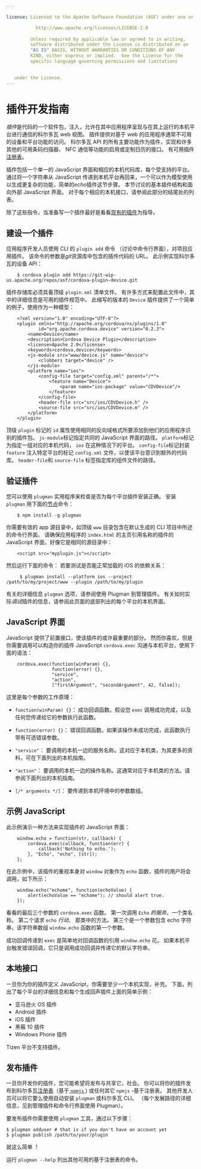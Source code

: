```yaml
---

license: Licensed to the Apache Software Foundation (ASF) under one or more contributor license agreements. See the NOTICE file distributed with this work for additional information regarding copyright ownership. The ASF licenses this file to you under the Apache License, Version 2.0 (the "License"); you may not use this file except in compliance with the License. You may obtain a copy of the License at

           http://www.apache.org/licenses/LICENSE-2.0
    
         Unless required by applicable law or agreed to in writing,
         software distributed under the License is distributed on an
         "AS IS" BASIS, WITHOUT WARRANTIES OR CONDITIONS OF ANY
         KIND, either express or implied.  See the License for the
         specific language governing permissions and limitations
    

   under the License.
---
```


# 插件开发指南

*插件*是代码的一个软件包，注入，允许在其中应用程序呈现与在其上运行的本机平台进行通信的科尔多瓦 web 视图。 插件提供对基于 web 的应用程序通常不可用的设备和平台功能的访问。 科尔多瓦 API 的所有主要功能作为插件，实现和许多其他的可用条码扫描器、 NFC 通信等功能的启用或定制日历的接口。 有可用插件[注册表][1]。

 [1]: http://plugins.cordova.io

插件包括一个单一的 JavaScript 界面和相应的本机代码库，每个受支持的平台。 通过将一个字符串从 JavaScript 传递到本机平台再回来，一个可以作为模型使用以生成更复杂的功能，简单的*echo*插件这节步骤。 本节讨论的基本插件结构和面向外部 JavaScript 界面。 对于每个相应的本机接口，请参阅此部分的结尾处的列表。

除了这些指令，当准备写一个插件最好是看看[现有的插件][2]为指导。

 [2]: http://cordova.apache.org/#contribute

## 建设一个插件

应用程序开发人员使用 CLI 的 `plugin add` 命令 （讨论中命令行界面），对项目应用插件。 该命令的参数是*git*资源库中包含的插件代码的 URL。 此示例实现科尔多瓦的设备 API：

        $ cordova plugin add https://git-wip-us.apache.org/repos/asf/cordova-plugin-device.git
    

插件存储库必须具备顶级 `plugin.xml` 清单文件。 有许多方式来配置此文件中，其中的详细信息是可用的插件规范中。 此缩写的版本的 `Device` 插件提供了一个简单的例子，使用作为一种模型：

        <?xml version="1.0" encoding="UTF-8"?>
        <plugin xmlns="http://apache.org/cordova/ns/plugins/1.0"
                id="org.apache.cordova.device" version="0.2.3">
            <name>Device</name>
            <description>Cordova Device Plugin</description>
            <license>Apache 2.0</license>
            <keywords>cordova,device</keywords>
            <js-module src="www/device.js" name="device">
                <clobbers target="device" />
            </js-module>
            <platform name="ios">
                <config-file target="config.xml" parent="/*">
                    <feature name="Device">
                        <param name="ios-package" value="CDVDevice"/>
                    </feature>
                </config-file>
                <header-file src="src/ios/CDVDevice.h" />
                <source-file src="src/ios/CDVDevice.m" />
            </platform>
        </plugin>
    

顶级 `plugin` 标记的 `id` 属性使用相同的反向域格式所要添加到他们的应用程序识别的插件包。 `js-module`标记指定共同的 JavaScript 界面的路径。 `platform`标记为指定一组对应的本机代码， `ios` 在这种情况下的平台。 `config-file`标记封装 `feature` 注入特定平台的标记 `config.xml` 文件，以使该平台意识到额外的代码库。 `header-file`和 `source-file` 标签指定库的组件文件的路径。

## 验证插件

您可以使用 `plugman` 实用程序来检查是否为每个平台插件安装正确。 安装 `plugman` 用下面的[节点][3]命令：

 [3]: http://nodejs.org/

        $ npm install -g plugman
    

你需要有效的 app 源目录中，如顶级 `www` 目录包含在默认生成的 CLI 项目中所述的命令行界面。 请确保应用程序的 `index.html` 的主页引用名称的插件的 JavaScript 界面，好像它是相同的源目录中：

        <script src="myplugin.js"></script>
    

然后运行下面的命令： 若要测试是否能正常加载的 iOS 的依赖关系：

         $ plugman install --platform ios --project /path/to/my/project/www --plugin /path/to/my/plugin
    

有关的详细信息 `plugman` 选项，请参阅使用 Plugman 到管理插件。 有关如何实际*调试*插件的信息，请参阅此页面的底部列出的每个平台的本机界面。

## JavaScript 界面

JavaScript 提供了前置接口，使该插件的或许最重要的部分。 然而你喜欢，但是你需要调用可以构造你的插件 JavaScript `cordova.exec` 沟通与本机平台，使用下面的语法：

        cordova.exec(function(winParam) {},
                     function(error) {},
                     "service",
                     "action",
                     ["firstArgument", "secondArgument", 42, false]);
    

这里是每个参数的工作原理：

*   `function(winParam) {}`： 成功回调函数。假设您 `exec` 调用成功完成，以及任何您传递给它的参数执行此函数。

*   `function(error) {}`： 错误回调函数。如果该操作未成功完成，此函数执行带有可选错误参数。

*   `"service"`： 要调用的本机一边的服务名称。这对应于本机类，为其更多的资料，可在下面列出的本机指南。

*   `"action"`： 要调用的本机一边的操作名称。这通常对应于本机类的方法。请参阅下面列出的本机指南。

*   `[/* arguments */]`： 要传递到本机环境中的参数数组。

## 示例 JavaScript

此示例演示一种方法来实现插件的 JavaScript 界面：

        window.echo = function(str, callback) {
            cordova.exec(callback, function(err) {
                callback('Nothing to echo.');
            }, "Echo", "echo", [str]);
        };
    

在此示例中，该插件的重视本身对 `window` 对象作为 `echo` 函数，插件的用户将会调用，如下所示：

        window.echo("echome", function(echoValue) {
            alert(echoValue == "echome"); // should alert true.
        });
    

看看的最后三个参数的 `cordova.exec` 函数。 第一次调用 `Echo` *的服务*，一个类名称。 第二个请求 `echo` *行动*、 那类中的方法。 第三个是一个参数包含 echo 字符串，该字符串数组 `window.echo` 函数的第一个参数。

成功回调传递到 `exec` 是简单地对回调函数的引用 `window.echo` 花。 如果本机平台触发错误回调，它只是调用成功回调并传递它的默认字符串。

## 本地接口

一旦你为你的插件定义 JavaScript，你需要至少一个本机实现，补充。 下面，列出了每个平台的详细信息和每个生成回声插件上面的简单示例：

*   亚马逊火 OS 插件
*   Android 插件
*   iOS 插件
*   黑莓 10 插件
*   Windows Phone 插件

Tizen 平台不支持插件。

## 发布插件

一旦你开发你的插件，您可能希望将发布与共享它，社会。 你可以将你的插件发布到科尔多瓦[注册表][1]（基于[ `npmjs` ][4]) 或任何其它 `npmjs` -基于注册表。 其他开发人员可以将它要么使用自动安装 `plugman` 或科尔多瓦 CLI。 （每个发展路径的详细信息，见到管理插件和命令行界面使用 Plugman）。

 [4]: https://github.com/isaacs/npmjs.org

要发布插件你需要使用 `plugman` 工具，通过以下步骤：

    $ plugman adduser # that is if you don't have an account yet
    $ plugman publish /path/to/your/plugin
    

就这么简单 ！

运行 `plugman --help` 列出其他可用的基于注册表的命令。